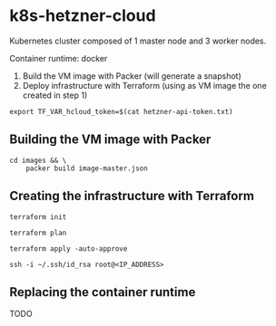 # k8s-hetzner-cloud

Kubernetes cluster composed of 1 master node and 3 worker nodes.

Container runtime: docker

1. Build the VM image with Packer (will generate a snapshot)
2. Deploy infrastructure with Terraform (using as VM image the one created in step 1)

```cli
export TF_VAR_hcloud_token=$(cat hetzner-api-token.txt)
```

## Building the VM image with Packer

```cli
cd images && \
    packer build image-master.json
```

## Creating the infrastructure with Terraform

```cli
terraform init

terraform plan

terraform apply -auto-approve
```

```cli
ssh -i ~/.ssh/id_rsa root@<IP_ADDRESS>
```

## Replacing the container runtime

TODO
